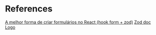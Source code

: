 # References

[A melhor forma de criar formulários no React (hook form + zod)](https://www.youtube.com/watch?v=DA39qCGt6RE)
[Zod doc](https://zod.dev/)
[Logo](https://logo.com/logos/artificial-intelligence)
